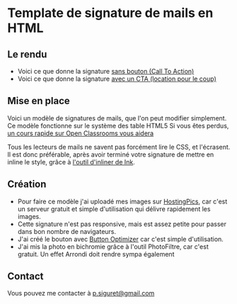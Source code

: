 <h1> Template de signature de mails en HTML </h1>
<h2>Le rendu </h2>
<ul>
	<li>Voici ce que donne la signature <a href="http://www.hostingpics.net/viewer.php?id=158396modelesignaturehtml.png" target="_blank"> sans bouton (Call To Action)</a> </li>
	<li> Voici ce que donne la signature <a href="http://www.hostingpics.net/viewer.php?id=485286modelesignaturehtml.png" target="_blank"> avec un CTA (location pour le coup)</a>
</ul>
<h2>Mise en place </h2>

Voici un modèle de signatures de mails, que l'on peut modifier simplement. 
Ce modèle fonctionne sur le système des table HTML5 
Si vous êtes perdus, <a href="http://www.openclassrooms.com/courses/apprenez-a-creer-votre-site-web-avec-html5-et-css3/les-tableaux-1"> un cours rapide sur Open Classrooms vous aidera </a>

Tous les lecteurs de mails ne savent pas forcément lire le CSS, et l'écrasent. Il est donc préférable, après avoir terminé votre signature de mettre en inline le style, grâce à <a href="http://zurb.com/ink/inliner.php">l'outil d'inliner de Ink</a>. 

<h2>Création</h2>
<ul>
<li>Pour faire ce modèle j'ai uploadé mes images sur <a href="http://www.hostingpics.net">HostingPics</a>, car c'est un serveur gratuit et simple d'utilisation qui délivre rapidement les images. </li>
<li> Cette signature n'est pas responsive, mais est assez petite pour passer dans bon nombre de navigateurs.</li>
<li> J'ai créé le bouton avec <a href="http://buttonoptimizer.com">Button Optimizer</a> car c'est simple d'utilisation. </li>
<li>J'ai mis la photo en bichromie grâce à l'outil PhotoFiltre, car c'est gratuit. Un effet Arrondi doit rendre sympa également </li>
</ul>

<h2>Contact </h2>
Vous pouvez me contacter à <a href="mailto:p.siguret@gmail.com" target="blank">p.siguret@gmail.com</a>